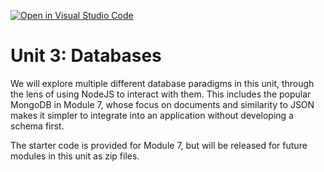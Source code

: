 [![Open in Visual Studio Code](https://classroom.github.com/assets/open-in-vscode-c66648af7eb3fe8bc4f294546bfd86ef473780cde1dea487d3c4ff354943c9ae.svg)](https://classroom.github.com/online_ide?assignment_repo_id=9189183&assignment_repo_type=AssignmentRepo)
# Unit 3: Databases

We will explore multiple different database paradigms in this unit, through the lens of using NodeJS to interact with them. This includes the popular MongoDB in Module 7, whose focus on documents and similarity to JSON makes it simpler to integrate into an application without developing a schema first.

The starter code is provided for Module 7, but will be released for future modules in this unit as zip files.